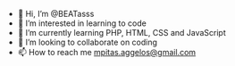 - 👋 Hi, I’m @BEATasss
- 👀 I’m interested in learning to code
- 🌱 I’m currently learning PHP, HTML, CSS and JavaScript
- 💞️ I’m looking to collaborate on coding
- 📫 How to reach me mpitas.aggelos@gmail.com
<!---
BEATasss/BEATasss is a ✨ special ✨ repository because its `README.md` (this file) appears on your GitHub profile.
You can click the Preview link to take a look at your changes.
--->
